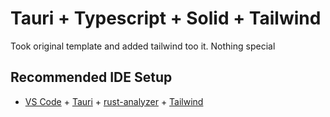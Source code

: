 # Tauri + Typescript + Solid + Tailwind

Took original template and added tailwind too it. Nothing special

## Recommended IDE Setup

- [VS Code](https://code.visualstudio.com/) + [Tauri](https://marketplace.visualstudio.com/items?itemName=tauri-apps.tauri-vscode) + [rust-analyzer](https://marketplace.visualstudio.com/items?itemName=rust-lang.rust-analyzer) + [Tailwind](https://marketplace.visualstudio.com/items?itemName=bradlc.vscode-tailwindcss)

